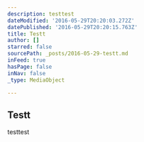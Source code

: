 ```yaml
---
description: testtest
dateModified: '2016-05-29T20:20:03.272Z'
datePublished: '2016-05-29T20:20:15.763Z'
title: Testt
author: []
starred: false
sourcePath: _posts/2016-05-29-testt.md
inFeed: true
hasPage: false
inNav: false
_type: MediaObject

---
```

<article style=""><h1>Testt</h1><p>testtest</p></article>